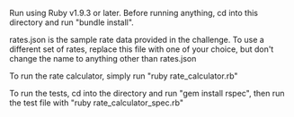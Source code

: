 Run using Ruby v1.9.3 or later. Before running anything, cd into this directory and run "bundle install".

rates.json is the sample rate data provided in the challenge. To use a different set of rates, replace this file with one of your choice, but don't change the name to anything other than rates.json

To run the rate calculator, simply run "ruby rate_calculator.rb"

To run the tests, cd into the directory and run "gem install rspec", then run the test file with "ruby rate_calculator_spec.rb" 